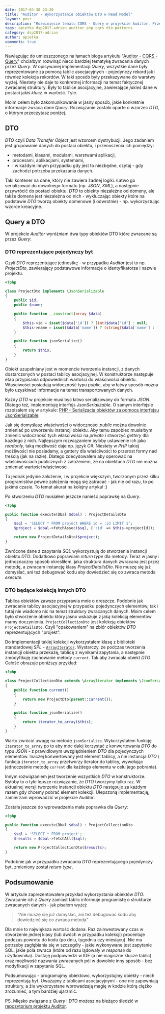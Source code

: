```yaml
---
date: 2017-04-30 23:30
title: "Auditor - Wykorzystanie obiektów DTO w Read Model"
layout: post
description: "Rozwinięcie tematu CQRS - Query w projekcie Auditor. Przedstawienie obiektów DTO."
tags: apietka dsp2017-adrian auditor php cqrs dto patterns
category: dsp2017-adrian
author: apietka
comments: true
---
```


Nawiązując do umieszczonego na łamach bloga artykułu "[Auditor - CQRS - Query](/dsp2017-adrian/2017/03/30/auditor-cqrs-query.html)" chciałbym rozwinąć nieco bardziej tematykę zwracania danych przez *Query*. W opisywanej implementacji *Query*, wszystkie dane były reprezentowane za pomocą tablic asocjacyjnych - pojedynczy rekord jak i również kolekcja rekordów. W taki sposób były przekazywane do warstwy wyżej. Niestety nie daje to konkretnej informacji na temat faktycznej zwracanej struktury. Były to tablice asocjacyjne, zawierające *jakieś* dane w postaci jakiś *klucz* => wartość. Tyle.

Moim celem było zakomunikowanie w jasny sposób, jakie konkretnie informacje zwraca dane *Query*. Rozwiązanie zostało oparte o wzorzec *DTO*, o którym przeczytasz poniżej.

## DTO

*DTO* czyli *Data Transfer Object* jest wzorcem dystrybucji. Jego zadaniem jest grupowanie danych do postaci obiektu, i przenoszenia ich pomiędzy:

- metodami, klasami, modułami, warstwami aplikacji,
- procesami, aplikacjami, systemami,
- i w każdym innym przypadku gdy jest to niezbędne, czytaj - gdy zachodzi potrzeba przekazania danych.

Taki kontener na dane, który nie zawiera żadnej logiki. Łatwo go serializować do dowolnego formatu (np. *JSON*, *XML*), a następnie przywrócić do postaci obiektu. *DTO* to obiekty niezależne od domeny, ale także domena jest niezależna od nich - wykluczając obiekty które na podstawie *DTO* tworzą obiekty domenowe (i odwrotnie) - np. wykorzystując wzorce kreacyjne.

## Query a DTO

W projekcie *Auditor* wyróżniam dwa typy obiektów DTO które zwracane są przez *Query*:

### DTO reprezentujące pojedynczy byt

Czyli *DTO* reprezentujące jednostkę - w przypadku *Auditor* jest to np. *ProjectDto*, zawierający podstawowe informacje o identyfikatorze i nazwie projektu.

~~~php
<?php

class ProjectDto implements \JsonSerializable
{
    public $id;
    public $name;

    public function __construct(array $data)
    {
        $this->id = isset($data['id']) ? (int)$data['id'] : null;
        $this->name = isset($data['name']) ? (string)$data['name'] : '';
    }

    public function jsonSerialize()
    {
        return $this;
    }
}
~~~

Obiekt uzupełniany jest w momencie tworzenia instancji, z danych dostarczonych w postaci tablicy asocjacyjnej. W konstruktorze następuje etap przypisania odpowiednich wartości do właściwości obiektu. Właściwości posiadają widoczność typu *public*, aby w łatwy sposób można było uzyskiwać informacje na temat transportowanych danych.

Każdy *DTO* w projekcie musi być łatwo serializowany do formatu *JSON*. Dlatego też, implementuję interfejs *JsonSerializable*. O samym interfejsie rozpisałem się w artykule: [PHP - Serializacja obiektów za pomocą interfejsu JsonSerializable](/dsp2017-adrian/2017/04/08/php-jsonserializable.html).

Jak się domyślasz właściwości o widoczności *public* można dowolnie zmieniać po utworzeniu instancji obiektu. Aby temu zapobiec musiałbym zmienić widoczność tych właściwości na *private* i stworzyć *gettery* dla każdego z nich. Najlepszym rozwiązaniem byłoby ustawienie ich jako *readonly*, taką możliwość daje np. język *C#*. Niestety w *PHP* takiej możliwości nie posiadamy, a gettery dla właściwości to przerost formy nad treścią (jak na razie). Dlatego zdecydowałem aby operować na właściwościach publicznych z założeniem, że na obiektach *DTO* nie można zmieniać wartości właściwości.

To jednak jedynie założenie, i w projekcie większym, tworzonym przez kilku programistów pewne założenia mogą się zatracać - jak nie od razu, to po jakimś czasie. To temat akurat na kolejny artykuł :)

Po stworzeniu *DTO* musiałem jeszcze nanieść poprawkę na *Query*.

~~~php
<?php

public function execute(Dbal $dbal) : ProjectDetailsDto
{
    $sql = 'SELECT * FROM project WHERE id = :id LIMIT 1';
    $project = $dbal->fetchAssoc($sql, [':id' => $this->projectId]);

    return new ProjectDetailsDto($project);
}
~~~

Zwrócone dane z zapytania *SQL* wykorzystuję do stworzenia instancji obiektu *DTO*. Dodatkowo poprawiam *return type* dla metody. Teraz w jasny i jednoznaczny sposób określiłem, jaka struktura danych zwracana jest przez metodę, a zwracam instancję klasy *ProjectDetailsDto*. Nie muszę się już domyślać, ani też debugować kodu aby dowiedzieć się co zwraca metoda *execute*.
 
### DTO będące kolekcją innych DTO

Tablica obiektów zawsze przyprawia mnie o dreszcze. Podobnie jak zwracanie tablicy asocjacyjnej w przypadku pojedynczych elementów, tak i tutaj nie wiadomo nic na temat struktury zwracanych danych. Moim celem było stworzenie obiektu który jasno wskazuje z jaką kolekcją elementów mamy doczynienia. ```ProjectCollectionDto``` jest kolekcją obiektów ```ProjectDetailsDto```. Czyli "opakowaniem" na zbiór obiektów *DTO* reprezentujących "projekt".

Do implementacji takiej kolekcji wykorzystałem klasę z biblioteki standardowej *SPL* - [```ArrayIterator```](http://php.net/manual/en/class.arrayiterator.php). Wystarczy, że podczas tworzenia instancji obiektu przekażę, tablicę z wynikami zapytania, a następnie zmodyfikuję zachowanie metody ```current```. Tak aby zwracała obiekt *DTO*. Całość obrazuje poniższy przykład:

~~~php
<?php

class ProjectCollectionDto extends \ArrayIterator implements \JsonSerializable
{
    public function current()
    {
        return new ProjectDto(parent::current());
    }

    public function jsonSerialize()
    {
        return iterator_to_array($this);
    }
}
~~~

Warto zwrócić uwagę na metodę ```jsonSerialize```. Wykorzystałem funkcję [```iterator_to_array```](/dsp2017-adrian/2017/04/29/php-spl-functions-iterator.html) po to aby móc dalej korzystać z konwertowania *DTO* do typu *JSON* - z prawidłowym uwzględnieniem *DTO* dla pojedynczych elementów. Inaczej konwertowany jest element tablicy, a nie instancja *DTO* ( funkcja ```iterator_to_array``` przetworzy iterator do tablicy, wywołując jednocześnie metodę ```current``` dla każdego elementu w celu jego pobrania).

Innym rozwiązaniem jest tworzenie wszystkich *DTO* w konstruktorze. Byłoby to o tyle lepsze rozwiązanie, że *DTO* tworzymy tylko raz. W aktualnej wersji tworzenie instancji obiektu *DTO* następuje za każdym razem gdy chcemy pobrać element kolekcji. Ulepszoną implementację, zamierzam wprowadzić w projekcie *Auditor*.

Została jeszcze do wprowadzenia mała poprawka dla *Query*:

~~~php
<?php

public function execute(Dbal $dbal) : ProjectCollectionDto
{
    $sql = 'SELECT * FROM project';
    $results = $dbal->fetchAll($sql);

    return new ProjectCollectionDto($results);
}
~~~

Podobnie jak w przypadku zwracania *DTO* reprezentującego pojedynczy byt, zmieniony został *return type*.

## Podsumowanie

W artykule zaprezentowałem przykład wykorzystania obiektów *DTO*. Zwracanie ich z *Query* zamiast tablic informuje programistę o strukturze zwracanych danych - jak pisałem wyżej:

> "Nie muszę się już domyślać, ani też debugować kodu aby dowiedzieć się co zwraca metoda"

Dla mnie to największa wartość dodana. Raz zainwestowany czas w stworzenie jednej klasy (lub dwóch w przypadku kolekcji) procentuje podczas powrotu do kodu (po dniu, tygodniu czy miesiącu). Nie ma potrzeby zagłębiania się w szczegóły - jakie wykonywane jest zapytanie SQL, jakie pola zwraca (które od razu lądowały w *response* do użytkownika). Dostaję podpowiedzi w IDE (a nie magiczne klucze tablic) oraz możliwość nazwania zwracanych pól w dowolnie inny sposób - bez modyfikacji w zapytaniu SQL.

Podsumowując - programujmy obiektowo, wykorzystujmy obiekty - niech reprezentują *byt*. Uważajmy z tablicami asocjacyjnymi - one nie zapewniają struktury, a źle wykorzystane wprowadzają magię w kodzie którą ciężko zrozumieć, a tym bardziej ujarzmić.

PS. Mięsko związane z *Query* i *DTO* możesz na bieżąco śledzić w [repozytorium projektu Auditor](https://github.com/devenvpl/auditor/tree/master/api/src/AppBundle/Query).
